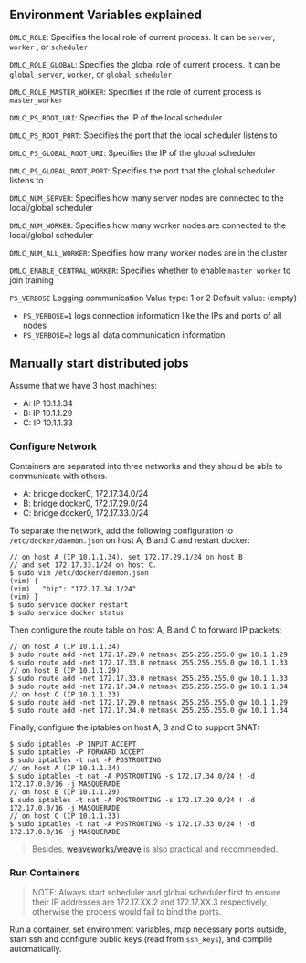 ## Environment Variables explained

`DMLC_ROLE`: Specifies the local role of current process. It can be `server`,  `worker` , or `scheduler`

`DMLC_ROLE_GLOBAL`: Specifies the global role of current process. It can be `global_server`, `worker`, or `global_scheduler`

`DMLC_ROLE_MASTER_WORKER`: Specifies if the role of current process is `master_worker`

`DMLC_PS_ROOT_URI`: Specifies the IP of the local scheduler

`DMLC_PS_ROOT_PORT`: Specifies the port that the local scheduler listens to

`DMLC_PS_GLOBAL_ROOT_URI`: Specifies the IP of the global scheduler

`DMLC_PS_GLOBAL_ROOT_PORT`: Specifies the port that the global scheduler listens to

`DMLC_NUM_SERVER`: Specifies how many server nodes are connected to the local/global scheduler

`DMLC_NUM_WORKER`: Specifies how many worker nodes are connected to the local/global scheduler

`DMLC_NUM_ALL_WORKER`: Specifies how many worker nodes are in the cluster

`DMLC_ENABLE_CENTRAL_WORKER`: Specifies whether to enable `master worker` to join training 

`PS_VERBOSE` Logging communication Value type: 1 or 2 Default value: (empty)

- `PS_VERBOSE=1` logs connection information like the IPs and ports of all nodes
- `PS_VERBOSE=2` logs all data communication information

## Manually start distributed jobs

Assume that we have 3 host machines:

- A: IP 10.1.1.34
- B: IP 10.1.1.29
- C: IP 10.1.1.33

### Configure Network

Containers are separated into three networks and they should be able to communicate with others.

- A: bridge docker0, 172.17.34.0/24
- B: bridge docker0, 172.17.29.0/24
- C: bridge docker0, 172.17.33.0/24

To separate the network, add the following configuration to `/etc/docker/daemon.json` on host A, B and C and restart docker:

```shell
// on host A (IP 10.1.1.34), set 172.17.29.1/24 on host B
// and set 172.17.33.1/24 on host C.
$ sudo vim /etc/docker/daemon.json
(vim) {
(vim)   "bip": "172.17.34.1/24"  
(vim) }
$ sudo service docker restart
$ sudo service docker status
```

Then configure the route table on host A, B and C to forward IP packets:

```shell
// on host A (IP 10.1.1.34)
$ sudo route add -net 172.17.29.0 netmask 255.255.255.0 gw 10.1.1.29
$ sudo route add -net 172.17.33.0 netmask 255.255.255.0 gw 10.1.1.33
// on host B (IP 10.1.1.29)
$ sudo route add -net 172.17.33.0 netmask 255.255.255.0 gw 10.1.1.33
$ sudo route add -net 172.17.34.0 netmask 255.255.255.0 gw 10.1.1.34
// on host C (IP 10.1.1.33)
$ sudo route add -net 172.17.29.0 netmask 255.255.255.0 gw 10.1.1.29
$ sudo route add -net 172.17.34.0 netmask 255.255.255.0 gw 10.1.1.34
```

Finally, configure the iptables on host A, B and C to support SNAT:

```shell
$ sudo iptables -P INPUT ACCEPT
$ sudo iptables -P FORWARD ACCEPT
$ sudo iptables -t nat -F POSTROUTING
// on host A (IP 10.1.1.34)
$ sudo iptables -t nat -A POSTROUTING -s 172.17.34.0/24 ! -d 172.17.0.0/16 -j MASQUERADE
// on host B (IP 10.1.1.29)
$ sudo iptables -t nat -A POSTROUTING -s 172.17.29.0/24 ! -d 172.17.0.0/16 -j MASQUERADE
// on host C (IP 10.1.1.33)
$ sudo iptables -t nat -A POSTROUTING -s 172.17.33.0/24 ! -d 172.17.0.0/16 -j MASQUERADE
```

> Besides, [weaveworks/weave](https://github.com/weaveworks/weave) is also practical and recommended.

### Run Containers

>  NOTE: Always start scheduler and global scheduler first to ensure their IP addresses are 172.17.XX.2 and 172.17.XX.3 respectively, otherwise the process would fail to bind the ports.

Run a container, set environment variables, map necessary ports outside, start ssh and configure public keys (read from `ssh_keys`), and compile automatically.
